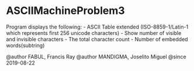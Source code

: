 # ASCIIMachineProblem3

Program displays the following:
	 - ASCII Table extended (ISO-8859-1/Latin-1 which represents first 256 unicode characters)
	 - Show number of visible and invisible characters
	 - The total character count
	 - Number of embedded words(subtring)
	 	
   @author FABUL, Francis Ray
	 @author MANDIGMA, Joselito Miguel
	 @since 2019-08-22
